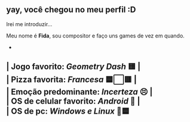 ## yay, você chegou no meu perfil :D
Irei me introduzir...

Meu nome é **Fida**, sou compositor e faço uns games de vez em quando.

-
|  Jogo favorito: _Geometry Dash_ 🟨
|  
|  Pizza favorita: _Francesa_ 🟦⬜🟥
|  
|  Emoção predominante: _Incerteza_ 😣
|  
|  OS de celular favorito: _Android_ 🤖
|  
|  OS de pc: _Windows e Linux_ 🐧🟦
-
